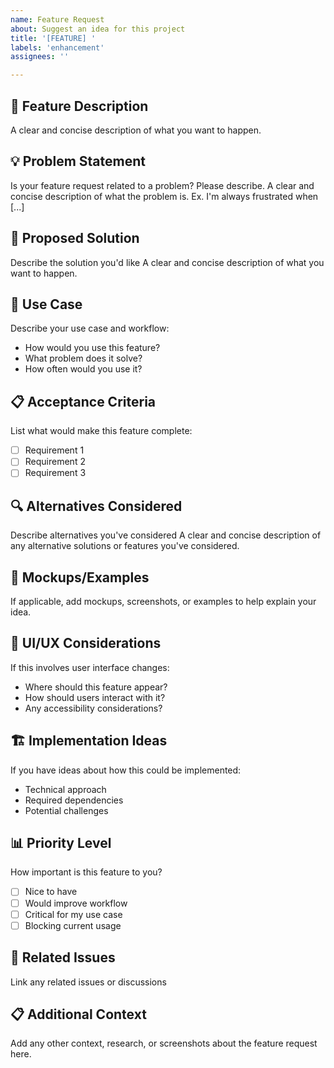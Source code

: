 ```yaml
---
name: Feature Request
about: Suggest an idea for this project
title: '[FEATURE] '
labels: 'enhancement'
assignees: ''

---
```


## 🚀 Feature Description
A clear and concise description of what you want to happen.

## 💡 Problem Statement
Is your feature request related to a problem? Please describe.
A clear and concise description of what the problem is. Ex. I'm always frustrated when [...]

## 🎯 Proposed Solution
Describe the solution you'd like
A clear and concise description of what you want to happen.

## 🔄 Use Case
Describe your use case and workflow:
- How would you use this feature?
- What problem does it solve?
- How often would you use it?

## 📋 Acceptance Criteria
List what would make this feature complete:
- [ ] Requirement 1
- [ ] Requirement 2
- [ ] Requirement 3

## 🔍 Alternatives Considered
Describe alternatives you've considered
A clear and concise description of any alternative solutions or features you've considered.

## 📸 Mockups/Examples
If applicable, add mockups, screenshots, or examples to help explain your idea.

## 🎨 UI/UX Considerations
If this involves user interface changes:
- Where should this feature appear?
- How should users interact with it?
- Any accessibility considerations?

## 🏗️ Implementation Ideas
If you have ideas about how this could be implemented:
- Technical approach
- Required dependencies
- Potential challenges

## 📊 Priority Level
How important is this feature to you?
- [ ] Nice to have
- [ ] Would improve workflow
- [ ] Critical for my use case
- [ ] Blocking current usage

## 🔗 Related Issues
Link any related issues or discussions

## 📋 Additional Context
Add any other context, research, or screenshots about the feature request here.

